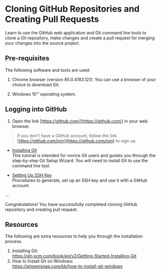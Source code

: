 # Cloning GitHub Repositories and Creating Pull Requests

Learn to use the GitHub web application and Git command line tools to clone a Git repository, make changes and create a pull request for merging your changes into the source project.

## Pre-requisites

The following software and tools are used:

1. Chrome browser (version 85.0.4183.121).
You can use a browser of your choice to download Git.
  
2. Windows 10™ operating system.

## Logging into GitHub

1. Open the link [https://github.com/](https://github.com/) in your web browser.

> If you don't have a GitHub account, follow the link [https://github.com/join](https://github.com/join) to sign up.

- [Installing Git](Installing_Git.md) <br> This tutorial is intended for novice Git users and guides you through the step-by-step Git Setup Wizard. You will need to install Git to use the command line tool.

- [Setting Up SSH Key](SSH_Key.md) <br> Procedures to generate, set up an SSH key and use it with a GitHub account.

...

Congratulations! You have successfully completed cloning GitHub repository and creating pull request.

## Resources
The following are extra resources to help you through the installation process. 
1. Installing Git: <br> https://git-scm.com/book/en/v2/Getting-Started-Installing-Git
2. How to Install Git on Windows: <br> https://phoenixnap.com/kb/how-to-install-git-windows


